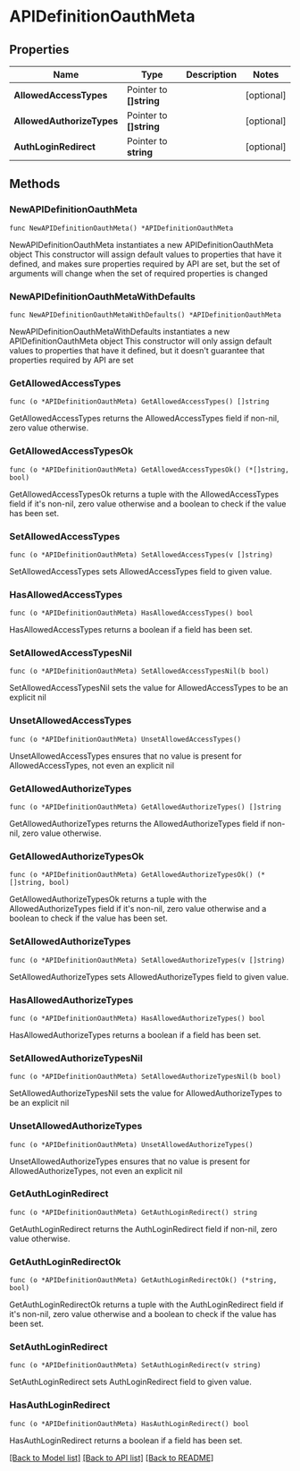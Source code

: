 # APIDefinitionOauthMeta

## Properties

Name | Type | Description | Notes
------------ | ------------- | ------------- | -------------
**AllowedAccessTypes** | Pointer to **[]string** |  | [optional] 
**AllowedAuthorizeTypes** | Pointer to **[]string** |  | [optional] 
**AuthLoginRedirect** | Pointer to **string** |  | [optional] 

## Methods

### NewAPIDefinitionOauthMeta

`func NewAPIDefinitionOauthMeta() *APIDefinitionOauthMeta`

NewAPIDefinitionOauthMeta instantiates a new APIDefinitionOauthMeta object
This constructor will assign default values to properties that have it defined,
and makes sure properties required by API are set, but the set of arguments
will change when the set of required properties is changed

### NewAPIDefinitionOauthMetaWithDefaults

`func NewAPIDefinitionOauthMetaWithDefaults() *APIDefinitionOauthMeta`

NewAPIDefinitionOauthMetaWithDefaults instantiates a new APIDefinitionOauthMeta object
This constructor will only assign default values to properties that have it defined,
but it doesn't guarantee that properties required by API are set

### GetAllowedAccessTypes

`func (o *APIDefinitionOauthMeta) GetAllowedAccessTypes() []string`

GetAllowedAccessTypes returns the AllowedAccessTypes field if non-nil, zero value otherwise.

### GetAllowedAccessTypesOk

`func (o *APIDefinitionOauthMeta) GetAllowedAccessTypesOk() (*[]string, bool)`

GetAllowedAccessTypesOk returns a tuple with the AllowedAccessTypes field if it's non-nil, zero value otherwise
and a boolean to check if the value has been set.

### SetAllowedAccessTypes

`func (o *APIDefinitionOauthMeta) SetAllowedAccessTypes(v []string)`

SetAllowedAccessTypes sets AllowedAccessTypes field to given value.

### HasAllowedAccessTypes

`func (o *APIDefinitionOauthMeta) HasAllowedAccessTypes() bool`

HasAllowedAccessTypes returns a boolean if a field has been set.

### SetAllowedAccessTypesNil

`func (o *APIDefinitionOauthMeta) SetAllowedAccessTypesNil(b bool)`

 SetAllowedAccessTypesNil sets the value for AllowedAccessTypes to be an explicit nil

### UnsetAllowedAccessTypes
`func (o *APIDefinitionOauthMeta) UnsetAllowedAccessTypes()`

UnsetAllowedAccessTypes ensures that no value is present for AllowedAccessTypes, not even an explicit nil
### GetAllowedAuthorizeTypes

`func (o *APIDefinitionOauthMeta) GetAllowedAuthorizeTypes() []string`

GetAllowedAuthorizeTypes returns the AllowedAuthorizeTypes field if non-nil, zero value otherwise.

### GetAllowedAuthorizeTypesOk

`func (o *APIDefinitionOauthMeta) GetAllowedAuthorizeTypesOk() (*[]string, bool)`

GetAllowedAuthorizeTypesOk returns a tuple with the AllowedAuthorizeTypes field if it's non-nil, zero value otherwise
and a boolean to check if the value has been set.

### SetAllowedAuthorizeTypes

`func (o *APIDefinitionOauthMeta) SetAllowedAuthorizeTypes(v []string)`

SetAllowedAuthorizeTypes sets AllowedAuthorizeTypes field to given value.

### HasAllowedAuthorizeTypes

`func (o *APIDefinitionOauthMeta) HasAllowedAuthorizeTypes() bool`

HasAllowedAuthorizeTypes returns a boolean if a field has been set.

### SetAllowedAuthorizeTypesNil

`func (o *APIDefinitionOauthMeta) SetAllowedAuthorizeTypesNil(b bool)`

 SetAllowedAuthorizeTypesNil sets the value for AllowedAuthorizeTypes to be an explicit nil

### UnsetAllowedAuthorizeTypes
`func (o *APIDefinitionOauthMeta) UnsetAllowedAuthorizeTypes()`

UnsetAllowedAuthorizeTypes ensures that no value is present for AllowedAuthorizeTypes, not even an explicit nil
### GetAuthLoginRedirect

`func (o *APIDefinitionOauthMeta) GetAuthLoginRedirect() string`

GetAuthLoginRedirect returns the AuthLoginRedirect field if non-nil, zero value otherwise.

### GetAuthLoginRedirectOk

`func (o *APIDefinitionOauthMeta) GetAuthLoginRedirectOk() (*string, bool)`

GetAuthLoginRedirectOk returns a tuple with the AuthLoginRedirect field if it's non-nil, zero value otherwise
and a boolean to check if the value has been set.

### SetAuthLoginRedirect

`func (o *APIDefinitionOauthMeta) SetAuthLoginRedirect(v string)`

SetAuthLoginRedirect sets AuthLoginRedirect field to given value.

### HasAuthLoginRedirect

`func (o *APIDefinitionOauthMeta) HasAuthLoginRedirect() bool`

HasAuthLoginRedirect returns a boolean if a field has been set.


[[Back to Model list]](../README.md#documentation-for-models) [[Back to API list]](../README.md#documentation-for-api-endpoints) [[Back to README]](../README.md)


